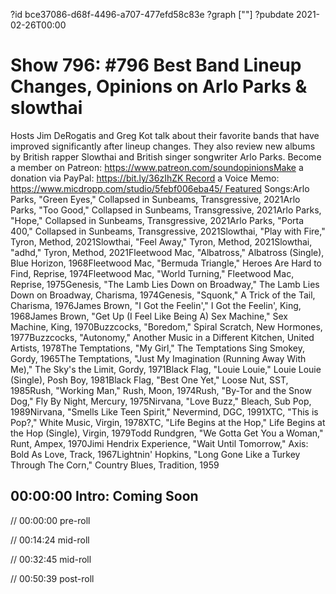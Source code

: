 ?id bce37086-d68f-4496-a707-477efd58c83e
?graph [""]
?pubdate 2021-02-26T00:00

# Show 796: #796 Best Band Lineup Changes, Opinions on Arlo Parks & slowthai

Hosts Jim DeRogatis and Greg Kot talk about their favorite bands that have improved significantly after lineup changes. They also review new albums by British rapper Slowthai and British singer songwriter Arlo Parks. Become a member on Patreon: https://www.patreon.com/soundopinionsMake a donation via PayPal: https://bit.ly/36zIhZK Record a Voice Memo: https://www.micdropp.com/studio/5febf006eba45/ Featured Songs:Arlo Parks, "Green Eyes," Collapsed in Sunbeams, Transgressive, 2021Arlo Parks, "Too Good," Collapsed in Sunbeams, Transgressive, 2021Arlo Parks, "Hope," Collapsed in Sunbeams, Transgressive, 2021Arlo Parks, "Porta 400," Collapsed in Sunbeams, Transgressive, 2021Slowthai, "Play with Fire," Tyron, Method, 2021Slowthai, "Feel Away," Tyron, Method, 2021Slowthai, "adhd," Tyron, Method, 2021Fleetwood Mac, "Albatross," Albatross (Single), Blue Horizon, 1968Fleetwood Mac, "Bermuda Triangle," Heroes Are Hard to Find, Reprise, 1974Fleetwood Mac, "World Turning," Fleetwood Mac, Reprise, 1975Genesis, "The Lamb Lies Down on Broadway," The Lamb Lies Down on Broadway, Charisma, 1974Genesis, "Squonk," A Trick of the Tail, Charisma, 1976James Brown, "I Got the Feelin'," I Got the Feelin', King, 1968James Brown, "Get Up (I Feel Like Being A) Sex Machine," Sex Machine, King, 1970Buzzcocks, "Boredom," Spiral Scratch, New Hormones, 1977Buzzcocks, "Autonomy," Another Music in a Different Kitchen, United Artists, 1978The Temptations, "My Girl," The Temptations Sing Smokey, Gordy, 1965The Temptations, "Just My Imagination (Running Away With Me)," The Sky's the Limit, Gordy, 1971Black Flag, "Louie Louie," Louie Louie (Single), Posh Boy, 1981Black Flag, "Best One Yet," Loose Nut, SST, 1985Rush, "Working Man," Rush, Moon, 1974Rush, "By-Tor and the Snow Dog," Fly By Night, Mercury, 1975Nirvana, "Love Buzz," Bleach, Sub Pop, 1989Nirvana, "Smells Like Teen Spirit," Nevermind, DGC, 1991XTC, "This is Pop?," White Music, Virgin, 1978XTC, "Life Begins at the Hop," Life Begins at the Hop (Single), Virgin, 1979Todd Rundgren, "We Gotta Get You a Woman," Runt, Ampex, 1970Jimi Hendrix Experience, "Wait Until Tomorrow," Axis: Bold As Love, Track, 1967Lightnin' Hopkins, "Long Gone Like a Turkey Through The Corn," Country Blues, Tradition, 1959

## 00:00:00 Intro: Coming Soon

// 00:00:00 pre-roll

// 00:14:24 mid-roll

// 00:32:45 mid-roll

// 00:50:39 post-roll
